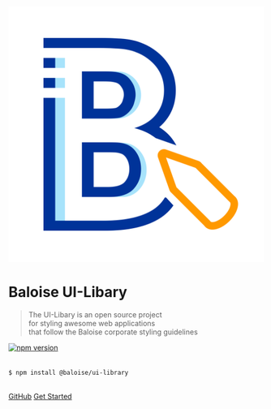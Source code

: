 ![Baloise UI-Library Logo](assets/images/icon.svg ':size=180')

# Baloise UI-Libary

> The UI-Libary is an open source project<br>for styling awesome web applications<br>that follow the Baloise corporate styling guidelines

[![npm version](https://badge.fury.io/js/%40baloise%2Fui-library.svg)](https://badge.fury.io/js/%40baloise%2Fui-library)

<br>
<code class="cover-code">$ npm install @baloise/ui-library</code>
<br>
<br>

[GitHub](https://github.com/baloise/ui-library)
[Get Started](introduction/quick-start.md)
